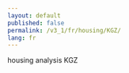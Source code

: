 ```yaml
---
layout: default
published: false
permalink: /v3_1/fr/housing/KGZ/
lang: fr
---
```


housing analysis KGZ
